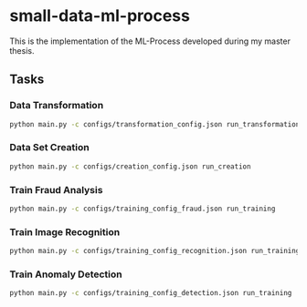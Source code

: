 # small-data-ml-process
This is the implementation of the ML-Process developed during my master thesis.


## Tasks

### Data Transformation

```sh
python main.py -c configs/transformation_config.json run_transformation
```
### Data Set Creation

```sh
python main.py -c configs/creation_config.json run_creation
```

### Train Fraud Analysis

```sh
python main.py -c configs/training_config_fraud.json run_training
```

### Train Image Recognition

```sh
python main.py -c configs/training_config_recognition.json run_training
```

### Train Anomaly Detection

```sh
python main.py -c configs/training_config_detection.json run_training
```
